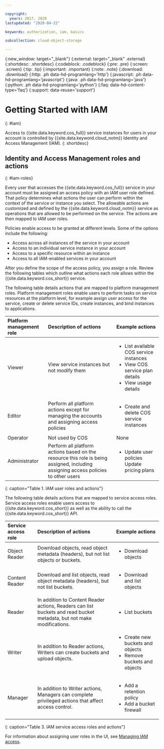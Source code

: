 ```yaml
---

copyright:
  years: 2017, 2020
lastupdated: "2020-04-22"

keywords: authorization, iam, basics

subcollection: cloud-object-storage

---
```

{:new_window: target="_blank"}
{:external: target="_blank" .external}
{:shortdesc: .shortdesc}
{:codeblock: .codeblock}
{:pre: .pre}
{:screen: .screen}
{:tip: .tip}
{:important: .important}
{:note: .note}
{:download: .download} 
{:http: .ph data-hd-programlang='http'} 
{:javascript: .ph data-hd-programlang='javascript'} 
{:java: .ph data-hd-programlang='java'} 
{:python: .ph data-hd-programlang='python'}
{:faq: data-hd-content-type='faq'}
{:support: data-reuse='support'}

# Getting Started with IAM
{: #iam}

Access to {{site.data.keyword.cos_full}} service instances for users in your account is controlled by {{site.data.keyword.cloud_notm}} Identity and Access Management (IAM).
{: shortdesc}

## Identity and Access Management roles and actions
{: #iam-roles}

Every user that accesses the {{site.data.keyword.cos_full}} service in your account must be assigned an access policy with an IAM user role defined. That policy determines what actions the user can perform within the context of the service or instance you select. The allowable actions are customized and defined by the {{site.data.keyword.cloud_notm}} service as operations that are allowed to be performed on the service. The actions are then mapped to IAM user roles.

Policies enable access to be granted at different levels. Some of the options include the following: 

* Access across all instances of the service in your account
* Access to an individual service instance in your account
* Access to a specific resource within an instance
* Access to all IAM-enabled services in your account

After you define the scope of the access policy, you assign a role. Review the following tables which outline what actions each role allows within the {{site.data.keyword.cos_short}} service.

The following table details actions that are mapped to platform management roles. Platform management roles enable users to perform tasks on service resources at the platform level, for example assign user access for the service, create or delete service IDs, create instances, and bind instances to applications.

| Platform management role | Description of actions | Example actions|
|:-----------------|:-----------------|:-----------------|
| Viewer | View service instances but not modify them | <ul><li>List available COS service instances</li><li>View COS service plan details</li><li>View usage details</li></ul>|
| Editor | Perform all platform actions except for managing the accounts and assigning access policies |<ul><li>Create and delete COS service instances</li></ul> |
| Operator | Not used by COS | None |
| Administrator | Perform all platform actions based on the resource this role is being assigned, including assigning access policies to other users |<ul><li>Update user policies</li>Update pricing plans</ul>|
{: caption="Table 1. IAM user roles and actions"}


The following table details actions that are mapped to service access roles. Service access roles enable users access to {{site.data.keyword.cos_short}} as well as the ability to call the {{site.data.keyword.cos_short}} API.

| Service access role | Description of actions                                                                                                | Example actions                                                                     |
|:--------------------|:----------------------------------------------------------------------------------------------------------------------|:------------------------------------------------------------------------------------|
| Object Reader       | Download objects, read object metadata (headers), but not list objects or buckets.                                    | <ul><li>Download objects</li></ul>                                                  |
| Content Reader      | Download and list objects, read object metadata (headers), but not list buckets.                                      | <ul><li>Download and list objects</li></ul>                                         |
| Reader              | In addition to Content Reader actions, Readers can list buckets and read bucket metadata, but not make modifications. | <ul><li>List buckets</li></ul>                                                      |
| Writer              | In addition to Reader actions, Writers can create buckets and upload objects.                                         | <ul><li>Create new buckets and objects</li><li>Remove buckets and objects</li></ul> |
| Manager             | In addition to Writer actions, Managers can complete privileged actions that affect access control.                   | <ul><li>Add a retention policy</li><li>Add a bucket firewall</li></ul>              |
{: caption="Table 3. IAM service access roles and actions"}


For information about assigning user roles in the UI, see [Managing IAM access](/docs/iam?topic=iam-iammanidaccser).
 
